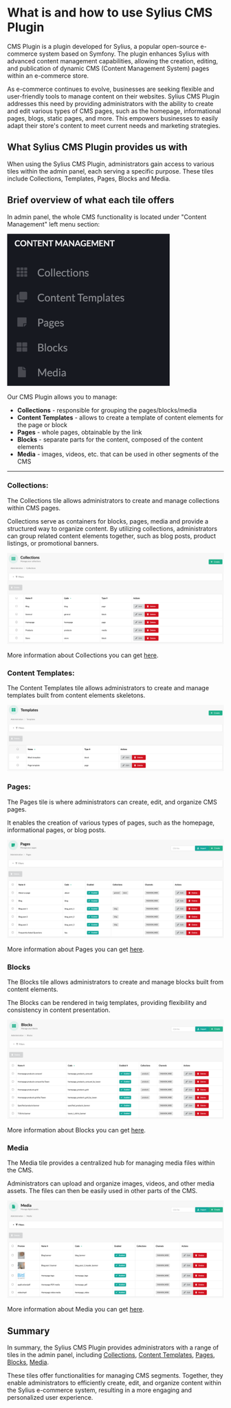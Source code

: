 # What is and how to use Sylius CMS Plugin

CMS Plugin is a plugin developed for Sylius, 
a popular open-source e-commerce system based on Symfony. 
The plugin enhances Sylius with advanced content management capabilities, allowing the creation,
editing, and publication of dynamic CMS (Content Management System) pages within an e-commerce store.

As e-commerce continues to evolve, businesses are seeking flexible and user-friendly tools to manage content on their websites.
Sylius CMS Plugin addresses this need by providing administrators with the ability to create and edit various types of CMS pages,
such as the homepage, informational pages, blogs, static pages, and more. 
This empowers businesses to easily adapt their store's content to meet current needs and marketing strategies.

## What Sylius CMS Plugin provides us with

When using the Sylius CMS Plugin, administrators gain access to various tiles within the admin panel, each serving a specific purpose.
These tiles include Collections, Templates, Pages, Blocks and Media.

## Brief overview of what each tile offers

In admin panel, the whole CMS functionality is located under "Content Management" left menu section:

![Screenshot showing content management config in admin](content_management.png)

Our CMS Plugin allows you to manage:

* **Collections** - responsible for grouping the pages/blocks/media
* **Content Templates** - allows to create a template of content elements for the page or block
* **Pages** - whole pages, obtainable by the link
* **Blocks** - separate parts for the content, composed of the content elements
* **Media** - images, videos, etc. that can be used in other segments of the CMS

---

### Collections: 

The Collections tile allows administrators to create and manage collections within CMS pages.

Collections serve as containers for blocks, pages, media and provide a structured way to organize content.
By utilizing collections, administrators can group related content elements together, such as blog posts, product listings, or promotional banners.

![Screenshot showing content management config in admin](collections_cms.png)

More information about Collections you can get [here](use_case_collections.md).

### Content Templates:

The Content Templates tile allows administrators to create and manage templates built from content elements skeletons.

![Screenshot showing content management config in admin](content_templates_cms.png)

### Pages:

The Pages tile is where administrators can create, edit, and organize CMS pages.

It enables the creation of various types of pages, such as the homepage, informational pages, or blog posts.

![Screenshot showing content management config in admin](pages_cms.png)

More information about Pages you can get [here](use_case_pages.md).

### Blocks

The Blocks tile allows administrators to create and manage blocks built from content elements.

The Blocks can be rendered in twig templates, providing flexibility and consistency in content presentation.

![Screenshot showing content management config in admin](blocks_cms.png)

More information about Blocks you can get [here](use_case_blocks.md).

### Media

The Media tile provides a centralized hub for managing media files within the CMS.

Administrators can upload and organize images, videos, and other media assets. The files can then be easily used in other parts of the CMS.

![Screenshot showing content management config in admin](media_cms.png)

More information about Media you can get [here](use_case_media.md).

## Summary

In summary, the Sylius CMS Plugin provides administrators with a range of tiles in the admin panel, 
including [Collections](use_case_collections.md), [Content Templates](use_case_content_templates.md), [Pages](use_case_pages.md), [Blocks](use_case_blocks.md), [Media](use_case_media.md).

These tiles offer functionalities for managing CMS segments. 
Together, they enable administrators to efficiently create, edit, and organize content within the Sylius e-commerce system,
resulting in a more engaging and personalized user experience.
